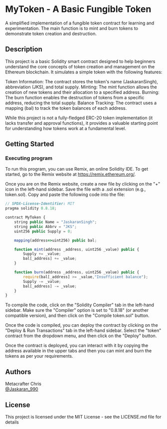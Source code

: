 # MyToken - A Basic Fungible Token

A simplified implementation of a fungible token contract for learning and experimentation.  The main function is to mint and burn tokens to demonstrate token creation and destruction.

## Description

This project is a basic Solidity smart contract designed to help beginners understand the core concepts of token creation and management on the Ethereum blockchain. It simulates a simple token with the following features:

Token Information: The contract stores the token's name (JaskaranSingh), abbreviation (JKS), and total supply.
Minting: The mint function allows the creation of new tokens and their allocation to a specified address.
Burning: The burn function enables the destruction of tokens from a specific address, reducing the total supply.
Balance Tracking: The contract uses a mapping (bal) to track the token balances of each address.

While this project is not a fully-fledged ERC-20 token implementation (it lacks transfer and approval functions), it provides a valuable starting point for understanding how tokens work at a fundamental level.

## Getting Started

### Executing program

To run this program, you can use Remix, an online Solidity IDE. To get started, go to the Remix website at https://remix.ethereum.org/.

Once you are on the Remix website, create a new file by clicking on the "+" icon in the left-hand sidebar. Save the file with a .sol extension (e.g., token.sol). Copy and paste the following code into the file:

```javascript
// SPDX-License-Identifier: MIT
pragma solidity 0.8.18;

contract MyToken {
    string public Name = "JaskaranSingh";
    string public Abbrv = "JKS";
    uint256 public Supply = 0;

    mapping(address=>uint256) public bal;

    function mint(address _address, uint256 _value) public {
        Supply += _value;
        bal[_address] += _value;
    }

    function burn(address _address, uint256 _value) public { 
        require(bal[_address] >= _value,"Insufficient balance"); 
        Supply -= _value;
        bal[_address] -= _value;
    }
}
```

To compile the code, click on the "Solidity Compiler" tab in the left-hand sidebar. Make sure the "Compiler" option is set to "0.8.18" (or another compatible version), and then click on the "Compile token.sol" button.

Once the code is compiled, you can deploy the contract by clicking on the "Deploy & Run Transactions" tab in the left-hand sidebar. Select the "token" contract from the dropdown menu, and then click on the "Deploy" button.

Once the contract is deployed, you can interact with it by copying the address available in the upper tabs and then you can mint and burn the tokens as per your requirements.

## Authors

Metacrafter Chris  
[@Jaskaran_990]((https://twitter.com/Jaskaran_990))


## License

This project is licensed under the MIT License - see the LICENSE.md file for details
